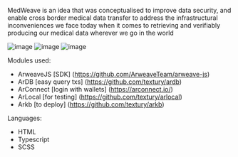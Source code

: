 MedWeave is an idea that was conceptualised to improve data security, and enable cross border medical data transfer to address the infrastructural inconveniences we face today when it comes to retrieving and verifiably producing our medical data wherever we go in the world

![image](https://user-images.githubusercontent.com/24990448/181340088-86e6ec15-2621-40a3-a945-578c7e074e8e.png)
![image](https://user-images.githubusercontent.com/24990448/181341067-e2d9046d-6b0c-4797-9594-9e643894c773.png)
![image](https://user-images.githubusercontent.com/24990448/181340689-1c9b10b9-b90b-4401-832c-7c06e42c2e06.png)


Modules used:

- ArweaveJS [SDK] (https://github.com/ArweaveTeam/arweave-js)
- ArDB [easy query txs] (https://github.com/textury/ardb)
- ArConnect [login with wallets] (https://arconnect.io/)
- ArLocal [for testing] (https://github.com/textury/arlocal)
- Arkb [to deploy] (https://github.com/textury/arkb)

Languages:

- HTML
- Typescript
- SCSS

